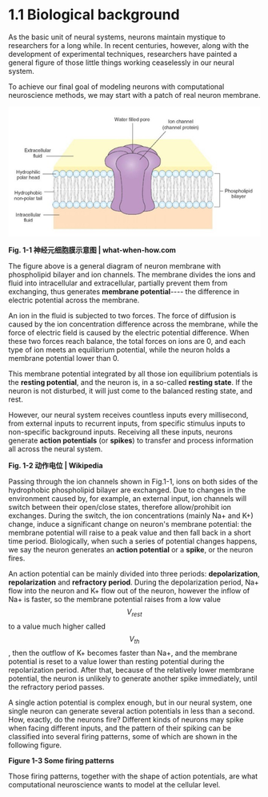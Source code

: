 # 1.1 Biological background

As the basic unit of neural systems, neurons maintain mystique to researchers for a long while. In recent centuries, however, along with the development of experimental techniques, researchers have painted a general figure of those little things working ceaselessly in our neural system.

To achieve our final goal of modeling neurons with computational neuroscience methods, we may start with a patch of real neuron membrane.

![Fig. 1-1 &#x795E;&#x7ECF;&#x5143;&#x7EC6;&#x80DE;&#x819C;&#x793A;&#x610F;&#x56FE; \| what-when-how.com](../.gitbook/assets/neuron_membrane.png)

 **Fig. 1-1 神经元细胞膜示意图 \| what-when-how.com**

The figure above is a general diagram of neuron membrane with phospholipid bilayer and ion channels. The membrane divides the ions and fluid into intracellular and extracellular, partially prevent them from exchanging, thus generates **membrane potential**---- the difference in electric potential across the membrane.

An ion in the fluid is subjected to two forces. The force of diffusion is caused by the ion concentration difference across the membrane, while the force of electric field is caused by the electric potential difference. When these two forces reach balance, the total forces on ions are 0, and each type of ion meets an equilibrium potential, while the neuron holds a membrane potential lower than 0.

This membrane potential integrated by all those ion equilibrium potentials is the **resting potential**, and the neuron is, in a so-called **resting state**. If the neuron is not disturbed, it will just come to the balanced resting state, and rest.

However, our neural system receives countless inputs every millisecond, from external inputs to recurrent inputs, from specific stimulus inputs to non-specific background inputs. Receiving all these inputs, neurons generate **action potentials** \(or **spikes**\) to transfer and process information all across the neural system.

 **Fig. 1-2 动作电位 \| Wikipedia**

Passing through the ion channels shown in Fig.1-1, ions on both sides of the hydrophobic phospholipid bilayer are exchanged. Due to changes in the environment caused by, for example, an external input, ion channels will switch between their open/close states, therefore allow/prohibit ion exchanges. During the switch, the ion concentrations \(mainly Na+ and K+\) change, induce a significant change on neuron's membrane potential: the membrane potential will raise to a peak value and then fall back in a short time period. Biologically, when such a series of potential changes happens, we say the neuron generates an **action potential** or a **spike**, or the neuron fires.

An action potential can be mainly divided into three periods: **depolarization**, **repolarization** and **refractory period**. During the depolarization period, Na+ flow into the neuron and K+ flow out of the neuron, however the inflow of Na+ is faster, so the membrane potential raises from a low value $$V_{rest}$$ to a value much higher called $$V_{th}$$, then the outflow of K+ becomes faster than Na+, and the membrane potential is reset to a value lower than resting potential during the repolarization period. After that, because of the relatively lower membrane potential, the neuron is unlikely to generate another spike immediately, until the refractory period passes.

A single action potential is complex enough, but in our neural system, one single neuron can generate several action potentials in less than a second. How, exactly, do the neurons fire? Different kinds of neurons may spike when facing different inputs, and the pattern of their spiking can be classified into several firing patterns, some of which are shown in the following figure.

**Figure 1-3 Some firing patterns**

Those firing patterns, together with the shape of action potentials, are what computational neuroscience wants to model at the cellular level.


